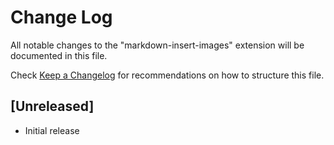 # Change Log

All notable changes to the "markdown-insert-images" extension will be documented in this file.

Check [Keep a Changelog](http://keepachangelog.com/) for recommendations on how to structure this file.

## [Unreleased]

- Initial release